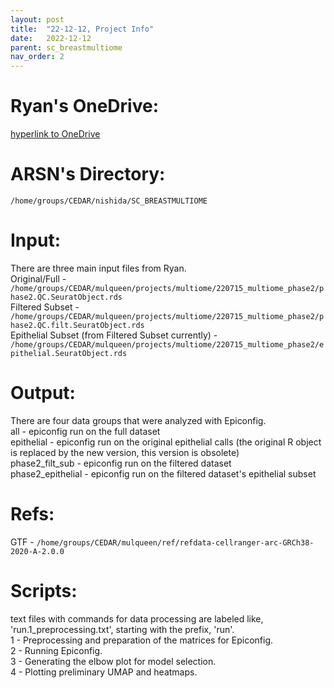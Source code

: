 ```yaml
---
layout: post
title:  "22-12-12, Project Info"
date:   2022-12-12
parent: sc_breastmultiome
nav_order: 2
---
```


# Ryan's OneDrive:
[hyperlink to OneDrive](https://mdandersonorg-my.sharepoint.com/personal/rmulqueen_mdanderson_org/_layouts/15/onedrive.aspx?ga=1&id=%2Fpersonal%2Frmulqueen%5Fmdanderson%5Forg%2FDocuments%2FMultimodal%20BC)

# ARSN's Directory:
`/home/groups/CEDAR/nishida/SC_BREASTMULTIOME`

# Input:
There are three main input files from Ryan.
<br>Original/Full - `/home/groups/CEDAR/mulqueen/projects/multiome/220715_multiome_phase2/phase2.QC.SeuratObject.rds`
<br>Filtered Subset - `/home/groups/CEDAR/mulqueen/projects/multiome/220715_multiome_phase2/phase2.QC.filt.SeuratObject.rds`
<br>Epithelial Subset (from Filtered Subset currently) - `/home/groups/CEDAR/mulqueen/projects/multiome/220715_multiome_phase2/epithelial.SeuratObject.rds`

# Output:
There are four data groups that were analyzed with Epiconfig.
<br>all - epiconfig run on the full dataset
<br>epithelial - epiconfig run on the original epithelial calls (the original R object is replaced by the new version, this version is obsolete)
<br>phase2_filt_sub - epiconfig run on the filtered dataset
<br>phase2_epithelial - epiconfig run on the filtered dataset's epithelial subset

# Refs:
GTF - `/home/groups/CEDAR/mulqueen/ref/refdata-cellranger-arc-GRCh38-2020-A-2.0.0`

# Scripts:
text files with commands for data processing are labeled like, 'run.1_preprocessing.txt', starting with the prefix, 'run'.
<br>1 - Preprocessing and preparation of the matrices for Epiconfig.
<br>2 - Running Epiconfig.
<br>3 - Generating the elbow plot for model selection.
<br>4 - Plotting preliminary UMAP and heatmaps.